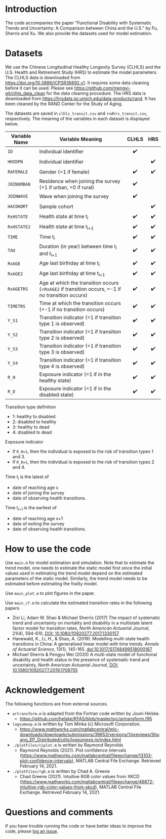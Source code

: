 # Introduction

The code accompanies the paper "Functional Disability with Systematic Trends and Uncertainty: A Comparison between China and the U.S." by Fu, Sherris and Xu. We also provide the datasets used for model estimation.

# Datasets

We use the Chinese Longitudinal Healthy Longevity Survey (CLHLS) and the U.S. Health and Retirement Study (HRS) to estimate the model parameters. The CLHLS data is downloaded from https://doi.org/10.3886/ICPSR36692.v1. It requires some data cleaning before it can be used. Please see https://github.com/mengyi-git/clhls_data_clean for the data cleaning procedure. The HRS data is downloaded from https://hrsdata.isr.umich.edu/data-products/rand. It has been cleaned by the RAND Center for the Study of Aging.

The datasets are saved in `clhls_transit.csv` and `rndhrs_transit.csv`, respectively. The meaning of the variables in each dataset is displayed below.

| Variable Name | Variable Meaning                                                                                   |        CLHLS       |         HRS        |
|---------------|----------------------------------------------------------------------------------------------------|:------------------:|:------------------:|
| `ID`          | Individual identifier                                                                              | :heavy_check_mark: |                    |
| `HHIDPN`      | Individual identifier                                                                              |                    | :heavy_check_mark: |
| `RAFEMALE`    | Gender (=1 if female)                                                                              | :heavy_check_mark: | :heavy_check_mark: |
| `JOINURBAN`   | Residence when joining the survey (=1 if urban, =0 if rural)                                       | :heavy_check_mark: |                    |
| `JOINWAVE`    | Wave when joining the survey                                                                       | :heavy_check_mark: |                    |
| `HACOHORT`    | Sample cohort                                                                                      |                    | :heavy_check_mark: |
| `RxHSTATE`    | Health   state at time t<sub>i</sub>                                                               | :heavy_check_mark: | :heavy_check_mark: |
| `RxHSTATE2`   | Health   state at time t<sub>i+1</sub>                                                             | :heavy_check_mark: | :heavy_check_mark: |
| `TIME`        | Time t<sub>i</sub>                                                                                 | :heavy_check_mark: | :heavy_check_mark: |
| `TAU`         | Duration (in year) between time t<sub>i</sub> and   t<sub>i+1</sub>                                | :heavy_check_mark: | :heavy_check_mark: |
| `RxAGE`       | Age last birthday at time t<sub>i</sub>                                                            | :heavy_check_mark: | :heavy_check_mark: |
| `RxAGE2`      | Age last birthday at time t<sub>i+1</sub>                                                          | :heavy_check_mark: | :heavy_check_mark: |
| `RxAGETRS`    | Age at which the transition occurs (=`RxAGE2` if transition occurs, =-1   if no transition occurs) | :heavy_check_mark: | :heavy_check_mark: |
| `TIMETRS`     | Time at which the transition occurs (=-1 if no transition occurs)                                  | :heavy_check_mark: | :heavy_check_mark: |
| `Y_S1`        | Transition indicator (=1 if transition type 1 is observed)                                         | :heavy_check_mark: | :heavy_check_mark: |
| `Y_S2`        | Transition indicator (=1 if transition type 2 is observed)                                         | :heavy_check_mark: | :heavy_check_mark: |
| `Y_S3`        | Transition indicator (=1 if transition type 3 is observed)                                         | :heavy_check_mark: | :heavy_check_mark: |
| `Y_S4`        | Transition indicator (=1 if transition type 4 is observed)                                         | :heavy_check_mark: | :heavy_check_mark: |
| `R_H`         | Exposure indicator (=1 if in the healthy state)                                                    | :heavy_check_mark: | :heavy_check_mark: |
| `R_D`         | Exposure indicator (=1 if in the disabled state)                                                   | :heavy_check_mark: | :heavy_check_mark: |

Transition type definition
  * 1: healthy to disabled
  * 2: disabled to healthy
  * 3: healthy to dead
  * 4: disabled to dead

Exposure indicator
  * If `R_H=1`, then the individual is exposed to the risk of transition types 1 and 3.
  * If `R_D=1`, then the individual is exposed to the risk of transition types 2 and 4.

Time t<sub>i</sub> is the latest of
  * date of reaching age x
  * date of joining the survey
  * date of observing health transitions.

Time t<sub>i+1</sub> is the earliest of
  * date of reaching age x+1
  * date of exiting the survey
  * date of observing health transitions.

# How to use the code
Use `main.m` for model estimation and simulation. Note that to estimate the trend model, one needs to estimate the static model first since the initial values used in estimating the trend model depend on the estimated parameters of the static model. Similarly, the trend model needs to be estimated before estimating the frailty model. 

Use `main_plot.m` to plot figures in the paper.

Use `main_cf.m` to calculate the estimated transition rates in the following papers
  * Zixi Li, Adam W. Shao & Michael Sherris (2017) The impact of systematic trend and uncertainty on mortality and disability in a multistate latent factor model for transition rates, *North American Actuarial Journal*, 21(4), 594-610, [DOI: 10.1080/10920277.2017.1330157](https://doi.org/10.1080/10920277.2017.1330157)
  * Hanewald, K., Li, H., & Shao, A. (2019). Modelling multi-state health transitions in China: A generalised linear model with time trends. *Annals of Actuarial Science*, 13(1), 145-165. [doi:10.1017/S1748499518000167](https://www.cambridge.org/core/journals/annals-of-actuarial-science/article/modelling-multistate-health-transitions-in-china-a-generalised-linear-model-with-time-trends/93135D3F07A86F260D5F0B9A0B991634)
  * Michael Sherris & Pengyu Wei (2020) A multi-state model of functional disability and health status in the presence of systematic trend and uncertainty, *North American Actuarial Journal*, [DOI: 10.1080/10920277.2019.1708755](https://doi.org/10.1080/10920277.2019.1708755)

# Acknowledgement
The following functions are from external sources.
* `artransform.m` is adapted from the Fortran code written by Jouni Helske.
  * https://github.com/helske/KFAS/blob/master/src/artransform.f95
* `logsumexp.m` is written by Tom Minka (c) Microsoft Corporation.
  * https://www.mathworks.com/matlabcentral/mlc-downloads/downloads/submissions/39653/versions/1/previews/Shuang_EP_Distributed/utils/logsumexp.m/index.html
* `./plotFiles/ciplot.m` is written by Raymond Reynolds 
  * Raymond Reynolds (2021). Plot confidence intervals (https://www.mathworks.com/matlabcentral/fileexchange/13103-plot-confidence-intervals), MATLAB Central File Exchange. Retrieved February 14, 2021.
* `./plotFiles/rgb.m` is written by Chad A. Greene
  * Chad Greene (2021). Intuitive RGB color values from XKCD (https://www.mathworks.com/matlabcentral/fileexchange/46872-intuitive-rgb-color-values-from-xkcd), MATLAB Central File Exchange. Retrieved February 14, 2021.

# Questions and comments
If you have trouble running the code or have better ideas to improve the code, please [log an issue](https://github.com/mengyi-git/FunctionalDisabilityChinaUS/issues).
